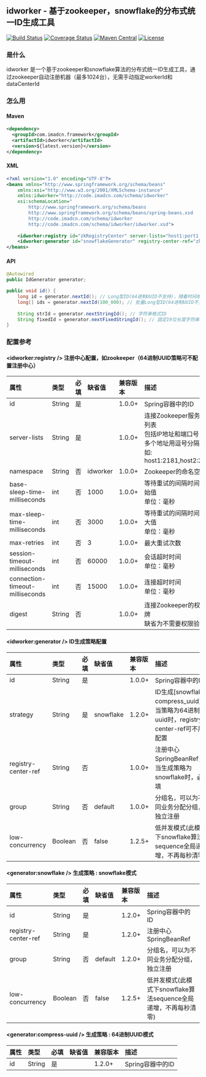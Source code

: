## idworker - 基于zookeeper，snowflake的分布式统一ID生成工具

[![Build Status](https://travis-ci.org/imadcn/idworker.svg?branch=master)](https://travis-ci.org/imadcn/idworker)
[![Coverage Status](https://coveralls.io/repos/imadcn/idworker/badge.svg?branch=master&service=github)](https://coveralls.io/github/imadcn/idworker?branch=master)
[![Maven Central](https://img.shields.io/maven-central/v/com.imadcn.framework/idworker.svg)](http://mvnrepository.com/artifact/com.imadcn.framework/idworker)
[![License](https://img.shields.io/badge/license-Apache%202-4EB1BA.svg)](https://www.apache.org/licenses/LICENSE-2.0.html)

### 是什么
idworker 是一个基于zookeeper和snowflake算法的分布式统一ID生成工具，通过zookeeper自动注册机器（最多1024台），无需手动指定workerId和dataCenterId

### 怎么用
#### Maven

```xml
<dependency>
  <groupId>com.imadcn.framework</groupId>
  <artifactId>idworker</artifactId>
  <version>${latest.version}</version>
</dependency>
```

#### XML

```xml
<?xml version="1.0" encoding="UTF-8"?>
<beans xmlns="http://www.springframework.org/schema/beans"
    xmlns:xsi="http://www.w3.org/2001/XMLSchema-instance"
    xmlns:idworker="http://code.imadcn.com/schema/idworker"
    xsi:schemaLocation="
        http://www.springframework.org/schema/beans 
        http://www.springframework.org/schema/beans/spring-beans.xsd
        http://code.imadcn.com/schema/idworker
        http://code.imadcn.com/schema/idworker/idworker.xsd">
        
    <idworker:registry id="zkRegistryCenter" server-lists="host1:port1,host2:port2"/>
    <idworker:generator id="snowflakeGenerator" registry-center-ref="zkRegistryCenter" />
</beans>

```

#### API

```java
@Autowired
public IdGenerator generator;

public void id() {
    long id = generator.nextId(); // Long型ID(64进制UUID不支持)，随着时间推移，ID长度为7-19位
    long[] ids = generator.nextId(100_000); // 批量Long型ID(64进制UUID不支持)，最多10w个
	
    String strId = generator.nextStringId(); // 字符串格式ID
    String fixedId = generator.nextFixedStringId(); // 固定19位长度字符串Id
}

```

### 配置参考
#### <idworker:registry /> 注册中心配置，如zookeeper（64进制UUID策略可不配置注册中心）

|属性|类型|必填|缺省值|兼容版本|描述|
|:------|:------|:------|:------|:------|:------|
|id|String|是| |1.0.0+|Spring容器中的ID|
|server-lists|String|是| |1.0.0+|连接Zookeeper服务器的列表<br/>包括IP地址和端口号<br/>多个地址用逗号分隔<br/>如: host1:2181,host2:2181|
|namespace|String|否|idworker|1.0.0+|Zookeeper的命名空间|
|base-sleep-time-milliseconds|int|否|1000|1.0.0+|等待重试的间隔时间的初始值<br/>单位：毫秒|
|max-sleep-time-milliseconds|int|否|3000|1.0.0+|等待重试的间隔时间的最大值<br/>单位：毫秒|
|max-retries|int|否|3|1.0.0+|最大重试次数|
|session-timeout-milliseconds|int|否|60000|1.0.0+|会话超时时间<br/>单位：毫秒|
|connection-timeout-milliseconds|int|否|15000|1.0.0+|连接超时时间<br/>单位：毫秒|
|digest|String|否| |1.0.0+|连接Zookeeper的权限令牌<br/>缺省为不需要权限验证|

#### <idworker:generator /> ID生成策略配置

|属性|类型|必填|缺省值|兼容版本|描述|
|:------|:------|:------|:------|:------|:------|
|id|String|是| |1.0.0+|Spring容器中的ID|
|strategy|String|是|snowflake|1.2.0+|ID生成[snowflake, compress_uuid]，当策略为64进制uuid时，registry-center-ref可不用配置|
|registry-center-ref|String|否| |1.0.0+|注册中心SpringBeanRef，当生成策略为snowflake时，必填|
|group|String|否|default|1.0.0+|分组名，可以为不同业务分配分组，独立注册|
|low-concurrency|Boolean|否|false|1.2.5+|低并发模式(此模式下snowflake算法sequence全局递增，不再每秒清零)|

#### <generator:snowflake /> 生成策略 : snowflake模式

|属性|类型|必填|缺省值|兼容版本|描述|
|:------|:------|:------|:------|:------|:------|
|id|String|是| |1.2.0+|Spring容器中的ID|
|registry-center-ref|String|是| |1.2.0+|注册中心SpringBeanRef|
|group|String|否|default|1.2.0+|分组名，可以为不同业务分配分组，独立注册|
|low-concurrency|Boolean|否|false|1.2.5+|低并发模式(此模式下snowflake算法sequence全局递增，不再每秒清零)|

#### <generator:compress-uuid /> 生成策略 : 64进制UUID模式

|属性|类型|必填|缺省值|兼容版本|描述|
|:------|:------|:------|:------|:------|:------|
|id|String|是| |1.2.0+|Spring容器中的ID|
